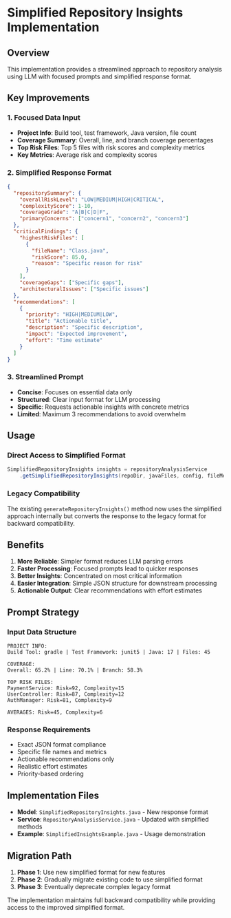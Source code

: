 # Simplified Repository Insights Implementation

## Overview
This implementation provides a streamlined approach to repository analysis using LLM with focused prompts and simplified response format.

## Key Improvements

### 1. **Focused Data Input**
- **Project Info**: Build tool, test framework, Java version, file count
- **Coverage Summary**: Overall, line, and branch coverage percentages  
- **Top Risk Files**: Top 5 files with risk scores and complexity metrics
- **Key Metrics**: Average risk and complexity scores

### 2. **Simplified Response Format**
```json
{
  "repositorySummary": {
    "overallRiskLevel": "LOW|MEDIUM|HIGH|CRITICAL",
    "complexityScore": 1-10,
    "coverageGrade": "A|B|C|D|F", 
    "primaryConcerns": ["concern1", "concern2", "concern3"]
  },
  "criticalFindings": {
    "highestRiskFiles": [
      {
        "fileName": "Class.java",
        "riskScore": 85.0,
        "reason": "Specific reason for risk"
      }
    ],
    "coverageGaps": ["Specific gaps"],
    "architecturalIssues": ["Specific issues"]
  },
  "recommendations": [
    {
      "priority": "HIGH|MEDIUM|LOW",
      "title": "Actionable title",
      "description": "Specific description", 
      "impact": "Expected improvement",
      "effort": "Time estimate"
    }
  ]
}
```

### 3. **Streamlined Prompt**
- **Concise**: Focuses on essential data only
- **Structured**: Clear input format for LLM processing
- **Specific**: Requests actionable insights with concrete metrics
- **Limited**: Maximum 3 recommendations to avoid overwhelm

## Usage

### Direct Access to Simplified Format
```java
SimplifiedRepositoryInsights insights = repositoryAnalysisService
    .getSimplifiedRepositoryInsights(repoDir, javaFiles, config, fileMetadata, coverage);
```

### Legacy Compatibility  
The existing `generateRepositoryInsights()` method now uses the simplified approach internally but converts the response to the legacy format for backward compatibility.

## Benefits

1. **More Reliable**: Simpler format reduces LLM parsing errors
2. **Faster Processing**: Focused prompts lead to quicker responses
3. **Better Insights**: Concentrated on most critical information
4. **Easier Integration**: Simple JSON structure for downstream processing
5. **Actionable Output**: Clear recommendations with effort estimates

## Prompt Strategy

### Input Data Structure
```
PROJECT INFO:
Build Tool: gradle | Test Framework: junit5 | Java: 17 | Files: 45

COVERAGE:
Overall: 65.2% | Line: 70.1% | Branch: 58.3%

TOP RISK FILES:
PaymentService: Risk=92, Complexity=15
UserController: Risk=87, Complexity=12
AuthManager: Risk=81, Complexity=9

AVERAGES: Risk=45, Complexity=6
```

### Response Requirements
- Exact JSON format compliance
- Specific file names and metrics
- Actionable recommendations only
- Realistic effort estimates
- Priority-based ordering

## Implementation Files

- **Model**: `SimplifiedRepositoryInsights.java` - New response format
- **Service**: `RepositoryAnalysisService.java` - Updated with simplified methods
- **Example**: `SimplifiedInsightsExample.java` - Usage demonstration

## Migration Path

1. **Phase 1**: Use new simplified format for new features
2. **Phase 2**: Gradually migrate existing code to use simplified format
3. **Phase 3**: Eventually deprecate complex legacy format

The implementation maintains full backward compatibility while providing access to the improved simplified format.

